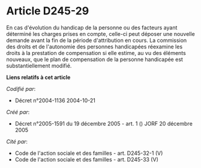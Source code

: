 # Article D245-29

En cas d'évolution du handicap de la personne ou des facteurs ayant déterminé les charges prises en compte, celle-ci peut
déposer une nouvelle demande avant la fin de la période d'attribution en cours. La commission des droits et de l'autonomie
des personnes handicapées réexamine les droits à la prestation de compensation si elle estime, au vu des éléments nouveaux,
que le plan de compensation de la personne handicapée est substantiellement modifié.

**Liens relatifs à cet article**

_Codifié par_:

  - Décret n°2004-1136 2004-10-21

_Créé par_:

  - Décret n°2005-1591 du 19 décembre 2005 - art. 1 () JORF 20 décembre 2005

_Cité par_:

  - Code de l'action sociale et des familles - art. D245-32-1 (V)
  - Code de l'action sociale et des familles - art. D245-33 (V)
